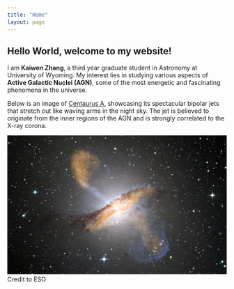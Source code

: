 ```yaml
---
title: "Home"
layout: page
---
```


## **Hello World, welcome to my website!**

I am **Kaiwen Zhang**, a third year graduate student in Astronomy at University of Wyoming. 
My interest lies in studying various aspects of **Active Galactic Nuclei (AGN)**, 
some of the most energetic and fascinating phenomena in the universe.

Below is an image of [Centaurus A](https://www.eso.org/public/images/eso0903a/), 
showcasing its spectacular bipolar jets that stretch out like waving arms in the night sky. 
The jet is believed to originate from the inner regions of the AGN and is strongly correlated to the X-ray corona.

![centaurusA](/assets/centaurusA.jpg) Credit to ESO